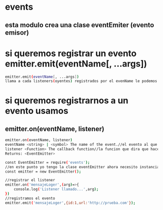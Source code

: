 # events
## esta modulo crea una clase eventEmiter (evento emisor)

# si queremos registrar un evento emitter.emit(eventName[, ...args])

```bash
emitter.emit(eventName[, ...args])
llama a cada listeners(oyentes) registrados por el evenName le podemos pasar cualquier args.
```
# si queremos registrarnos a un evento usamos
## emitter.on(eventName, listener)
```bash
emitter.on(eventName, listener)
eventName <string> | <symbol> The name of the event.//el evento al que nos queremos registrar
listener <Function> The callback function//la funcion que dira que hacer cuado ocurra el evento
Returns: <EventEmitter>
```
```bash
const EventEmitter = require('events');
//en este punto yo tengo la clase eventEmitter ahora necesito instanciar esa clase
const emitter = new EventEmitter();

//registrar el listener
emitter.on('mensajeLoger',(arg)=>{
    console.log('Listener llamado...',arg);
})
//registramos el evento
emitter.emit('mensajeLoger',{id:1,url:'http://prueba.com'});
```
